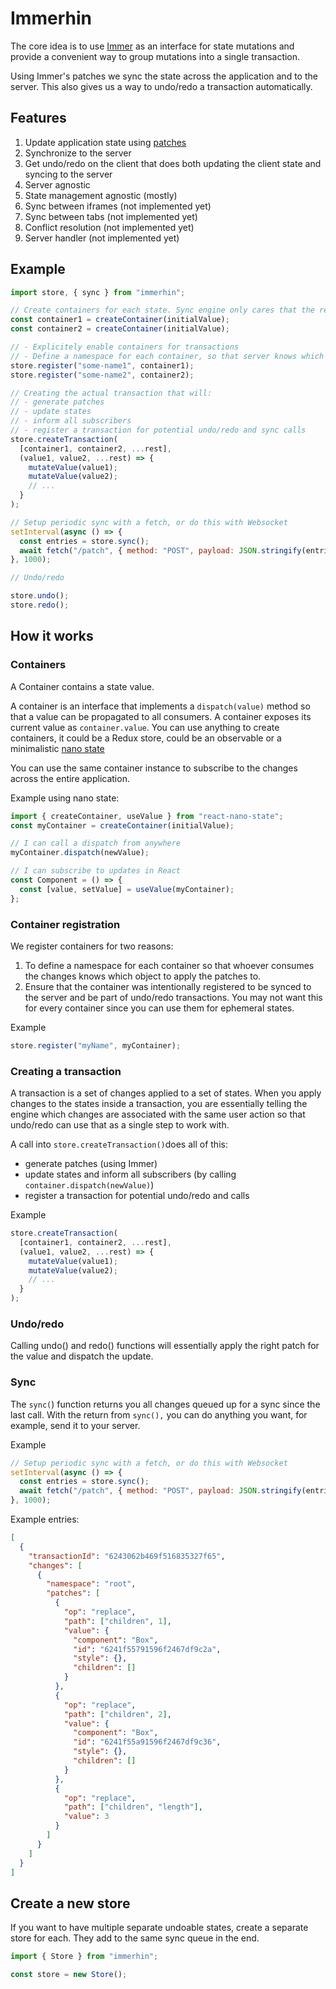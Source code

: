 # Immerhin

The core idea is to use [Immer](https://immerjs.github.io/immer/) as an interface for state mutations and provide a convenient way to group mutations into a single transaction.

Using Immer's patches we sync the state across the application and to the server. This also gives us a way to undo/redo a transaction automatically.

## Features

1. Update application state using [patches](https://immerjs.github.io/immer/patches)
2. Synchronize to the server
3. Get undo/redo on the client that does both updating the client state and syncing to the server
4. Server agnostic
5. State management agnostic (mostly)
6. Sync between iframes (not implemented yet)
7. Sync between tabs (not implemented yet)
8. Conflict resolution (not implemented yet)
9. Server handler (not implemented yet)

## Example

```js
import store, { sync } from "immerhin";

// Create containers for each state. Sync engine only cares that the result has a "value" and a "dispatch(newValue)"
const container1 = createContainer(initialValue);
const container2 = createContainer(initialValue);

// - Explicitely enable containers for transactions
// - Define a namespace for each container, so that server knows which object it has to patch.
store.register("some-name1", container1);
store.register("some-name2", container2);

// Creating the actual transaction that will:
// - generate patches
// - update states
// - inform all subscribers
// - register a transaction for potential undo/redo and sync calls
store.createTransaction(
  [container1, container2, ...rest],
  (value1, value2, ...rest) => {
    mutateValue(value1);
    mutateValue(value2);
    // ...
  }
);

// Setup periodic sync with a fetch, or do this with Websocket
setInterval(async () => {
  const entries = store.sync();
  await fetch("/patch", { method: "POST", payload: JSON.stringify(entries) });
}, 1000);

// Undo/redo

store.undo();
store.redo();
```

## How it works

### Containers

A Container contains a state value.

A container is an interface that implements a `dispatch(value)` method so that a value can be propagated to all consumers.
A container exposes its current value as `container.value`.
You can use anything to create containers, it could be a Redux store, could be an observable or a minimalistic [nano state](https://github.com/kof/react-nano-state)

You can use the same container instance to subscribe to the changes across the entire application.

Example using nano state:

```js
import { createContainer, useValue } from "react-nano-state";
const myContainer = createContainer(initialValue);

// I can call a dispatch from anywhere
myContainer.dispatch(newValue);

// I can subscribe to updates in React
const Component = () => {
  const [value, setValue] = useValue(myContainer);
};
```

### Container registration

We register containers for two reasons:

1. To define a namespace for each container so that whoever consumes the changes knows which object to apply the patches to.
2. Ensure that the container was intentionally registered to be synced to the server and be part of undo/redo transactions. You may not want this for every container since you can use them for ephemeral states.

Example

```js
store.register("myName", myContainer);
```

### Creating a transaction

A transaction is a set of changes applied to a set of states. When you apply changes to the states inside a transaction, you are essentially telling the engine which changes are associated with the same user action so that undo/redo can use that as a single step to work with.

A call into `store.createTransaction()`does all of this:

- generate patches (using Immer)
- update states and inform all subscribers (by calling `container.dispatch(newValue)`)
- register a transaction for potential undo/redo and calls

Example

```js
store.createTransaction(
  [container1, container2, ...rest],
  (value1, value2, ...rest) => {
    mutateValue(value1);
    mutateValue(value2);
    // ...
  }
);
```

### Undo/redo

Calling undo() and redo() functions will essentially apply the right patch for the value and dispatch the update.

### Sync

The `sync(`) function returns you all changes queued up for a sync since the last call.
With the return from `sync(),` you can do anything you want, for example, send it to your server.

Example

```js
// Setup periodic sync with a fetch, or do this with Websocket
setInterval(async () => {
  const entries = store.sync();
  await fetch("/patch", { method: "POST", payload: JSON.stringify(entries) });
}, 1000);
```

Example entries:

```json
[
  {
    "transactionId": "6243062b469f516835327f65",
    "changes": [
      {
        "namespace": "root",
        "patches": [
          {
            "op": "replace",
            "path": ["children", 1],
            "value": {
              "component": "Box",
              "id": "6241f55791596f2467df9c2a",
              "style": {},
              "children": []
            }
          },
          {
            "op": "replace",
            "path": ["children", 2],
            "value": {
              "component": "Box",
              "id": "6241f55a91596f2467df9c36",
              "style": {},
              "children": []
            }
          },
          {
            "op": "replace",
            "path": ["children", "length"],
            "value": 3
          }
        ]
      }
    ]
  }
]
```

## Create a new store

If you want to have multiple separate undoable states, create a separate store for each. They add to the same sync queue in the end.

```js
import { Store } from "immerhin";

const store = new Store();
```

